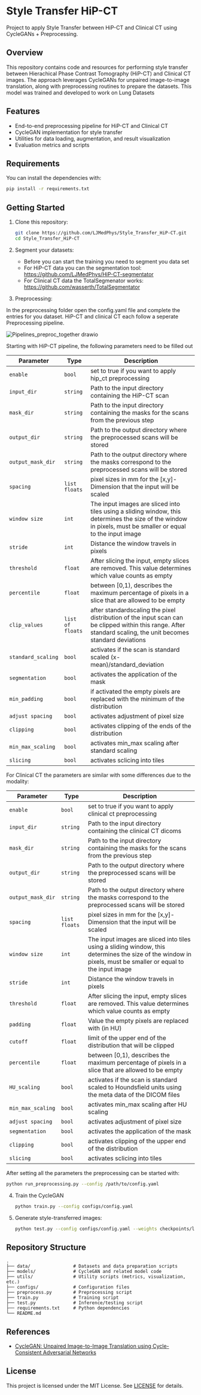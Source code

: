# Style Transfer HiP-CT

Project to apply Style Transfer between HiP-CT and Clinical CT using CycleGANs + Preprocessing.

## Overview

This repository contains code and resources for performing style transfer between Hierachical Phase Contrast Tomography (HiP-CT) and Clinical CT images. The approach leverages CycleGANs for unpaired image-to-image translation, along with preprocessing routines to prepare the datasets. This model was trained and developed to work on Lung Datasets

## Features

- End-to-end preprocessing pipeline for HiP-CT and Clinical CT
- CycleGAN implementation for style transfer
- Utilities for data loading, augmentation, and result visualization
- Evaluation metrics and scripts

## Requirements


You can install the dependencies with:
```bash
pip install -r requirements.txt
```

## Getting Started

1. Clone this repository:
    ```bash
    git clone https://github.com/LJMedPhys/Style_Transfer_HiP-CT.git
    cd Style_Transfer_HiP-CT
    ```

2. Segment your datasets:
    - Before you can start the training you need to segment you data set
    - For HiP-CT data you can the segmentation tool: https://github.com/LJMedPhys/HiP-CT-segmentator
    - For Clinical CT data the TotalSegmenator works: https://github.com/wasserth/TotalSegmentator

3. Preprocessing:

In the preprocessing folder open the config.yaml file and complete the entries for you dataset. HiP-CT and clinical CT each follow a seperate Preprocessing pipeline.

![Pipelines_preproc_together drawio](https://github.com/user-attachments/assets/58e71d04-451a-4423-852a-f8827dfb1e7b)

Starting with HiP-CT pipeline, the following parameters need to be filled out

| Parameter    | Type     | Description                                                        | 
| ------------ | -------- | ------------------------------------------------------------------ | 
| `enable`  | `bool`  | set to true if you want to apply hip_ct preprocessing | 
| `input_dir`  | `string` | Path to the input directory containing the HiP-CT scan                | 
| `mask_dir` | `string` | Path to the input directory containing the masks for the scans from the previous step| 
| `output_dir` | `string`  |Path to the output directory where the preprocessed scans will be stored | 
| `output_mask_dir`    | `string`   | Path to the output directory where the masks correspond to the preprocessed scans will be stored|
| `spacing`  | `list floats` | pixel sizes in mm for the [x,y]-Dimension that the input will be scaled|
| `window size`  | `int`  | The input images are sliced into tiles using a sliding window, this determines the size of the window in pixels, must be smaller or equal to the input image| 
| `stride`  | `int`  | Distance the window travels in pixels | 
| `threshold`  | `float`  | After slicing the input, empty slices are removed. This value determines which value counts as empty | 
| `percentile`  | `float`  | between [0,1), describes the maximum percentage of pixels in a slice that are allowed to be empty | 
| `clip_values`  | `list of floats`  | after standardscaling the pixel distribution of the input scan can be clipped within this range. After standard scaling, the unit becomes standard deviations| 
| `standard_scaling`  | `bool`  | activates if the scan is standard scaled (x-mean)/standard_deviation | 
| `segmentation`  | `bool`  | activates the application of the mask | 
| `min_padding`  | `bool`  | if activated the empty pixels are replaced with the minimum of the distribution | 
| `adjust spacing`  | `bool`  | activates adjustment of pixel size | 
| `clipping`  | `bool`  | activates clipping of the ends of the distribution| 
| `min_max_scaling`  | `bool`  | activates min_max scaling after standard scaling | 
| `slicing`  | `bool`  | activates sclicing into tiles | 


For Clinical CT the parameters are similar with some differences due to the modality:

| Parameter    | Type     | Description                                                        | 
| ------------ | -------- | ------------------------------------------------------------------ | 
| `enable`  | `bool`  | set to true if you want to apply clinical ct preprocessing | 
| `input_dir`  | `string` | Path to the input directory containing the clinical CT dicoms| 
| `mask_dir` | `string` | Path to the input directory containing the masks for the scans from the previous step| 
| `output_dir` | `string`  |Path to the output directory where the preprocessed scans will be stored | 
| `output_mask_dir`    | `string`   | Path to the output directory where the masks correspond to the preprocessed scans will be stored|
| `spacing`  | `list floats` | pixel sizes in mm for the [x,y]-Dimension that the input will be scaled|
| `window size`  | `int`  | The input images are sliced into tiles using a sliding window, this determines the size of the window in pixels, must be smaller or equal to the input image| 
| `stride`  | `int`  | Distance the window travels in pixels | 
| `threshold`  | `float`  | After slicing the input, empty slices are removed. This value determines which value counts as empty | 
| `padding`  | `float`  | Value the empty pixels are replaced with (in HU) | 
| `cutoff`  | `float`  | limit of the upper end of the distribution that will be clipped | 
| `percentile`  | `float`  | between [0,1), describes the maximum percentage of pixels in a slice that are allowed to be empty | 
| `HU_scaling`  | `bool`  | activates if the scan is standard scaled to Houndsfield units using the meta data of the DICOM files | 
| `min_max_scaling`  | `bool`  | activates min_max scaling after HU scaling | 
| `adjust spacing`  | `bool`  | activates adjustment of pixel size | 
| `segmentation`  | `bool`  | activates the application of the mask | 
| `clipping`  | `bool`  | activates clipping of the upper end of the distribution| 
| `slicing`  | `bool`  | activates sclicing into tiles | 

After setting all the parameters the preprocessing can be started with:
```bash
python run_preprocessing.py --config /path/to/config.yaml
```

4. Train the CycleGAN
    ```bash
    python train.py --config configs/config.yaml
    ```

5. Generate style-transferred images:
    ```bash
    python test.py --config configs/config.yaml --weights checkpoints/latest.pth
    ```

## Repository Structure

```
.
├── data/                # Datasets and data preparation scripts
├── models/              # CycleGAN and related model code
├── utils/               # Utility scripts (metrics, visualization, etc.)
├── configs/             # Configuration files
├── preprocess.py        # Preprocessing script
├── train.py             # Training script
├── test.py              # Inference/testing script
├── requirements.txt     # Python dependencies
└── README.md
```

## References

- [CycleGAN: Unpaired Image-to-Image Translation using Cycle-Consistent Adversarial Networks](https://arxiv.org/abs/1703.10593)

## License

This project is licensed under the MIT License. See [LICENSE](LICENSE) for details.
